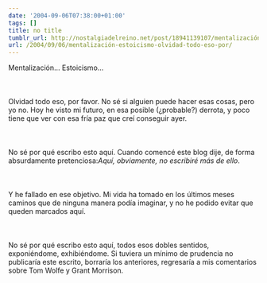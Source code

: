 ```yaml
---
date: '2004-09-06T07:38:00+01:00'
tags: []
title: no title
tumblr_url: http://nostalgiadelreino.net/post/18941139107/mentalización-estoicismo-olvidad-todo-eso-por
url: /2004/09/06/mentalización-estoicismo-olvidad-todo-eso-por/
---
```


<p>Mentalización&hellip; Estoicismo&hellip;<br/><br/><br/><br/>Olvidad todo eso, por favor. No sé si alguien puede hacer esas cosas, pero yo no. Hoy he visto mi futuro, en esa posible (¿probable?) derrota, y poco tiene que ver con esa fría paz que creí conseguir ayer.<br/><br/><br/><br/>No sé por qué escribo esto aquí. Cuando comencé este blog dije, de forma absurdamente pretenciosa:<em>Aquí, obviamente, no escribiré más de ello</em>.<br/><br/><br/><br/>Y he fallado en ese objetivo. Mi vida ha tomado en los últimos meses caminos que de ninguna manera podía imaginar, y no he podido evitar que queden marcados aquí.<br/><br/><br/><br/>No sé por qué escribo esto aquí, todos esos dobles sentidos, exponiéndome, exhibiéndome. Si tuviera un mínimo de prudencia no publicaría este escrito, borraría los anteriores, regresaría a mis comentarios sobre Tom Wolfe y Grant Morrison.</p><div class="blogger-post-footer"><img width="1" height="1" src="https://blogger.googleusercontent.com/tracker/1180118427259117074-808366859605763890?l=nostalgiadelreino.blogspot.com" alt=""/></div>